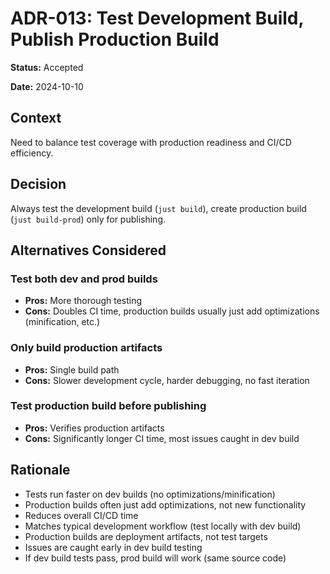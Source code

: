 # ADR-013: Test Development Build, Publish Production Build

**Status:** Accepted

**Date:** 2024-10-10

## Context

Need to balance test coverage with production readiness and CI/CD efficiency.

## Decision

Always test the development build (`just build`), create production build (`just build-prod`) only for publishing.

## Alternatives Considered

### Test both dev and prod builds
- **Pros:** More thorough testing
- **Cons:** Doubles CI time, production builds usually just add optimizations (minification, etc.)

### Only build production artifacts
- **Pros:** Single build path
- **Cons:** Slower development cycle, harder debugging, no fast iteration

### Test production build before publishing
- **Pros:** Verifies production artifacts
- **Cons:** Significantly longer CI time, most issues caught in dev build

## Rationale

- Tests run faster on dev builds (no optimizations/minification)
- Production builds often just add optimizations, not new functionality
- Reduces overall CI/CD time
- Matches typical development workflow (test locally with dev build)
- Production builds are deployment artifacts, not test targets
- Issues are caught early in dev build testing
- If dev build tests pass, prod build will work (same source code)
